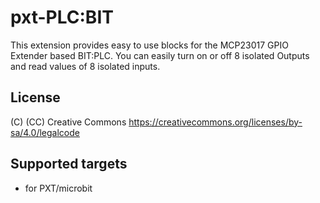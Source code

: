 # pxt-PLC:BIT

This extension provides easy to use blocks for the MCP23017 GPIO Extender based BIT:PLC.
You can easily turn on or off 8 isolated Outputs and read values of 8 isolated inputs.

## License
 (C) (CC) Creative Commons https://creativecommons.org/licenses/by-sa/4.0/legalcode

## Supported targets
* for PXT/microbit

